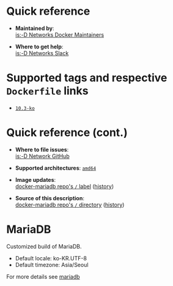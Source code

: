 # Quick reference

-	**Maintained by**:  
	[is:-D Networks Docker Maintainers](https://github.com/isdnetworks/docker-mariadb)

-	**Where to get help**:  
	[is:-D Networks Slack](https://isdnetworks.slack.com)

# Supported tags and respective `Dockerfile` links

-	[`10.3-ko`](https://github.com/isdnetworks/docker-mariadb/blob/master/Dockerfile)

# Quick reference (cont.)

-	**Where to file issues**:  
	[is:-D Network GitHub](https://github.com/isdnetworks/docker-mariadb/issues)

-	**Supported architectures**:
	[`amd64`](https://hub.docker.com/r/isdnetworks/mariadb/)

-	**Image updates**:  
	[docker-mariadb repo's `/` label](https://github.com/isdnetworks/docker-mariadb/issues) ([history](https://github.com/isdnetworks/docker-mariadb/commits/master))  

-	**Source of this description**:  
	[docker-mariadb repo's `/` directory](https://github.com/isdnetworks/docker-mariadb) ([history](https://github.com/isdnetworks/docker-mariadb/commits/master))  

# MariaDB

Customized build of MariaDB.
-	Default locale: ko-KR.UTF-8
-	Default timezone: Asia/Seoul

For more details see [mariadb](https://hub.docker.com/_/mariadb)

